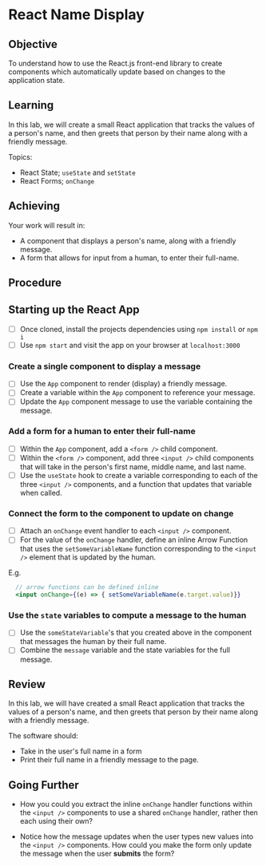 # React Name Display

## Objective

To understand how to use the React.js front-end library to create components which automatically update based on changes to the application state.

## Learning

In this lab, we will create a small React application that tracks the values of a person's name, and then greets that person by their name along with a friendly message.

Topics:

- React State; `useState` and `setState`
- React Forms; `onChange`

## Achieving

Your work will result in:

- A component that displays a person's name, along with a friendly message.
- A form that allows for input from a human, to enter their full-name.

## Procedure

## Starting up the React App
- [ ] Once cloned, install the projects dependencies using `npm install` or `npm i`
- [ ] Use `npm start` and visit the app on your browser at `localhost:3000`

### Create a single component to display a message

- [ ] Use the `App` component to render (display) a friendly message.
- [ ] Create a variable within the `App` component to reference your message.
- [ ] Update the `App` component message to use the variable containing the message.

### Add a form for a human to enter their full-name

- [ ] Within the `App` component, add a `<form />` child component.
- [ ] Within the `<form />` component, add three `<input />` child components that will take in the person's first name, middle name, and last name.
- [ ] Use the `useState` hook to create a variable corresponding to each of the three `<input />` components, and a function that updates that variable when called.

### Connect the form to the component to update on change

- [ ] Attach an `onChange` event handler to each `<input />` component.
- [ ] For the value of the `onChange` handler, define an inline Arrow Function that uses the `setSomeVariableName` function corresponding to the `<input />` element that is updated by the human.

E.g.

```jsx
  // arrow functions can be defined inline
  <input onChange={(e) => { setSomeVariableName(e.target.value)}}
```

### Use the `state` variables to compute a message to the human

- [ ] Use the `someStateVariable`'s that you created above in the component that messages the human by their full name.
- [ ] Combine the `message` variable and the state variables for the full message.

## Review

In this lab, we will have created a small React application that tracks the values of a person's name, and then greets that person by their name along with a friendly message.

The software should:

- Take in the user's full name in a form
- Print their full name in a friendly message to the page.

## Going Further

- How you could you extract the inline `onChange` handler functions within the `<input />` components to use a shared `onChange` handler, rather then each using their own?

- Notice how the message updates when the user types new values into the `<input />` components. How could you make the form only update the message when the user **submits** the form?
